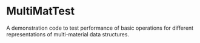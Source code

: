 # MultiMatTest
A demonstration code to test performance of basic operations for different representations of multi-material data structures.
